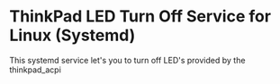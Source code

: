 # ThinkPad LED Turn Off Service for Linux (Systemd)
 This systemd service let's you to turn off LED's  provided by the thinkpad_acpi 
